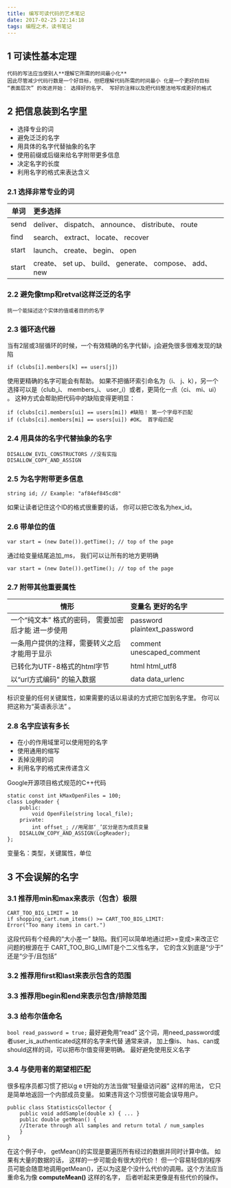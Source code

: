 ```yaml
---
title: 编写可读代码的艺术笔记
date: 2017-02-25 22:14:18
tags: 编程之术，读书笔记
---
```



## 1 可读性基本定理
    代码的写法应当使别人**理解它所需的时间最小化**
    因此尽管减少代码行数是一个好目标，但把理解代码所需的时间最小 化是一个更好的目标
    “表面层次” 的改进开始： 选择好的名字、 写好的注释以及把代码整洁地写成更好的格式

## 2 把信息装到名字里
* 选择专业的词
* 避免泛泛的名字
* 用具体的名字代替抽象的名字
* 使用前缀或后缀来给名字附带更多信息
* 决定名字的长度
* 利用名字的格式来表达含义
<!-- more -->

### 2.1 选择非常专业的词
| 单词        | 更多选择   |
| --------   | :-----  |
| send | deliver、 dispatch、 announce、 distribute、 route   |
| find        |  search、 extract、 locate、 recover  |
| start        | launch、 create、 begin、 open  |
| start        | create、 set up、 build、 generate、 compose、 add、 new |
### 2.2 避免像tmp和retval这样泛泛的名字
    挑一个能描述这个实体的值或者目的的名字
### 2.3 循环迭代器
当有2层或3层循环的时候，一个有效精确的名字代替i，j会避免很多很难发现的缺陷
```
if (clubs[i].members[k] == users[j])
```
使用更精确的名字可能会有帮助。 如果不把循环索引命名为（i、 j、k），另一个选择可以是（club_i、 members_i、 user_i）或者，更简化一点（ci、 mi、ui） 。 这种方式会帮助把代码中的缺陷变得更明显：
```
if (clubs[ci].members[ui] == users[mi]) #缺陷！ 第一个字母不匹配
if (clubs[ci].members[mi] == users[ui]) #OK。 首字母匹配
```
### 2.4 用具体的名字代替抽象的名字
```
DISALLOW_EVIL_CONSTRUCTORS //没有实指
DISALLOW_COPY_AND_ASSIGN
```
### 2.5 为名字附带更多信息
```
string id; // Example: "af84ef845cd8"
```
如果让读者记住这个ID的格式很重要的话， 你可以把它改名为hex_id。
### 2.6 带单位的值
```
var start = (new Date()).getTime(); // top of the page
```
通过给变量结尾追加_ms， 我们可以让所有的地方更明确
```
var start = (new Date()).getTime(); // top of the page
```
### 2.7 附带其他重要属性
| 情形        | 变量名 更好的名字   |
| --------   | :-----  |
| 一个“纯文本” 格式的密码， 需要加密后才能 进一步使用 | password plaintext_password   |
| 一条用户提供的注释，需要转义之后才能用于显示        |  comment unescaped_comment  |
| 已转化为UTF-8格式的html字节        | html html_utf8  |
| 以“url方式编码” 的输入数据        | data data_urlenc |
标识变量的任何关键属性，如果需要的话以易读的方式把它加到名字里。 你可以把这称为“英语表示法” 。
### 2.8 名字应该有多长
* 在小的作用域里可以使用短的名字
* 使用通用的缩写
* 丢掉没用的词
* 利用名字的格式来传递含义

Google开源项目格式规范的C++代码
```
static const int kMaxOpenFiles = 100;
class LogReader {
    public:
        void OpenFile(string local_file);
    private:
        int offset_; //用尾部‘_’区分是否为成员变量
    DISALLOW_COPY_AND_ASSIGN(LogReader);
};
```

变量名：类型，关键属性，单位

## 3 不会误解的名字
### 3.1 推荐用min和max来表示（包含）极限
```
CART_TOO_BIG_LIMIT = 10
if shopping_cart.num_items() >= CART_TOO_BIG_LIMIT:
Error("Too many items in cart.")
```
这段代码有个经典的“大小差一” 缺陷。我们可以简单地通过把>=变成>来改正它
问题的根源在于 CART_TOO_BIG_LIMIT是个二义性名字， 它的含义到底是“少于” 还是“少于/且包括”
### 3.2 推荐用first和last来表示包含的范围

 ### 3.3 推荐用begin和end来表示包含/排除范围

### 3.3 给布尔值命名
``` bool read_password = true; ```
最好避免用“read” 这个词，用need_password或者user_is_authenticated这样的名字来代替
通常来讲， 加上像is、 has、can或should这样的词，可以把布尔值变得更明确。
最好避免使用反义名字
### 3.4 与使用者的期望相匹配
很多程序员都习惯了把以g e t开始的方法当做“轻量级访问器” 这样的用法， 它只是简单地返回一个内部成员变量。 如果违背这个习惯很可能会误导用户。
```
public class StatisticsCollector {
    public void addSample(double x) { ... }
    public double getMean() {
    //Iterate through all samples and return total / num_samples
    }
}
```
在这个例子中， getMean()的实现是要遍历所有经过的数据并同时计算中值。 如果有大量的数据的话， 这样的一步可能会有很大的代价！ 但一个容易轻信的程序员可能会随意地调用getMean()，还以为这是个没什么代价的调用。这个方法应当重命名为像 **computeMean()** 这样的名字， 后者听起来更像是有些代价的操作。
